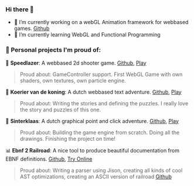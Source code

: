 ### Hi there 👋

- 🔭 I’m currently working on a webGL Animation framework for webbased games. [Github](https://github.com/matthijsgroen/animation-builder)
- 🌱 I’m currently learning WebGL and Functional Programming

### 🏁 Personal projects I'm proud of:

🚀 **Speedlazer**: A webbased 2d shooter game. [Github](https://github.com/speedlazer/speedlazer), [Play](https://speedlazer.net/)
> Proud about: GameController support. First WebGL Game with own shaders, own textures, own particle engine.

📖 **Koerier van de koning**: A dutch webbased text adventure. [Github](https://github.com/matthijsgroen/tekst-avontuur), [Play](https://tekstavontuur.nl/)
> Proud about: Writing the stories and defining the puzzles. I really love the story and puzzles of this one.

🎁 **Sinterklaas**: A dutch graphical point and click adventure. [Github](https://github.com/matthijsgroen/sinterklaas), [Play](https://thaisi.itch.io/hiddo)
> Proud about: Building the game engine from scratch. Doing all the drawings. Finishing the project on time!

📊 **Ebnf 2 Railroad**: A nice tool to produce beautiful documentation from EBNF definitions. [Github](https://github.com/matthijsgroen/ebnf2railroad), [Try Online](https://matthijsgroen.github.io/ebnf2railroad/)
> Proud about: Writing a parser using Jison, creating all kinds of cool AST optimizations, creating an ASCII version of railroad [Github](https://github.com/matthijsgroen/utf-railroad)

